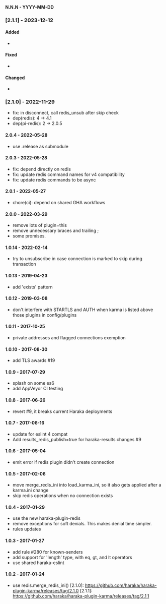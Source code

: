 
#### N.N.N - YYYY-MM-DD


### [2.1.1] - 2023-12-12

#### Added

- 

#### Fixed

- 

#### Changed

- 



### [2.1.0] - 2022-11-29

- fix: in disconnect, call redis_unsub after skip check
- dep(redis): 4 -> 4.1
- dep(pi-redis): 2 -> 2.0.5


#### 2.0.4 - 2022-05-28

- use .release as submodule


#### 2.0.3 - 2022-05-28

- fix: depend directly on redis
- fix: update redis command names for v4 compatibility
- fix: update redis commands to be async


#### 2.0.1 - 2022-05-27

- chore(ci): depend on shared GHA workflows


#### 2.0.0 - 2022-03-29

- remove lots of plugin=this
- remove unnecessary braces and trailing ;
- some promises.


#### 1.0.14 - 2022-02-14

- try to unsubscribe in case connection is marked to skip during transaction


#### 1.0.13 - 2019-04-23

- add 'exists' pattern


#### 1.0.12 - 2019-03-08

- don't interfere with STARTLS and AUTH when karma is listed above those plugins in config/plugins


#### 1.0.11 - 2017-10-25

- private addresses and flagged connections exemption


#### 1.0.10 - 2017-08-30

- add TLS awards #19


#### 1.0.9 - 2017-07-29

- splash on some es6
- add AppVeyor CI testing


#### 1.0.8 - 2017-06-26

- revert #9, it breaks current Haraka deployments


#### 1.0.7 - 2017-06-16

- update for eslint 4 compat
- Add results_redis_publish=true for haraka-results changes #9


#### 1.0.6 - 2017-05-04

- emit error if redis plugin didn't create connection


#### 1.0.5 - 2017-02-06

- move merge_redis_ini into load_karma_ini, so it also gets applied
  after a karma.ini change
- skip redis operations when no connection exists


#### 1.0.4 - 2017-01-29

- use the new haraka-plugin-redis
- remove exceptions for soft denials. This makes denial time simpler.
- rules updates


#### 1.0.3 - 2017-01-27

- add rule #280 for known-senders
- add support for 'length' type, with eq, gt, and lt operators
- use shared haraka-eslint


#### 1.0.2 - 2017-01-24

- use redis.merge_redis_ini()
[2.1.0]: https://github.com/haraka/haraka-plugin-karma/releases/tag/2.1.0
[2.1.1]: https://github.com/haraka/haraka-plugin-karma/releases/tag/2.1.1

